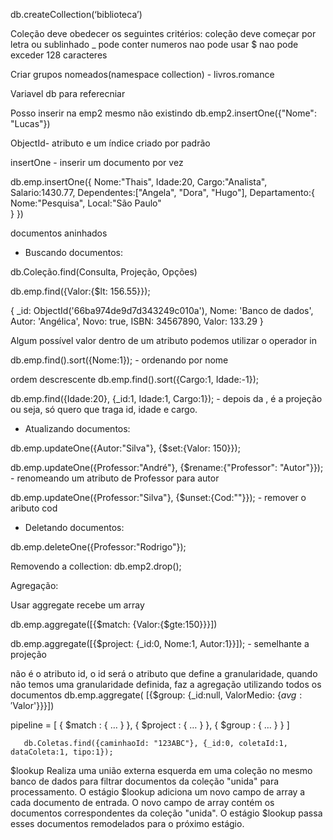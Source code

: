 db.createCollection(‘biblioteca’)

Coleção deve obedecer os seguintes critérios: 
coleção deve começar por letra ou sublinhado _
pode conter numeros
nao pode usar $
nao pode exceder 128 caracteres

Criar grupos nomeados(namespace collection) - livros.romance

Variavel db para referecniar

Posso inserir na emp2 mesmo não existindo
db.emp2.insertOne({"Nome": "Lucas"})

ObjectId- atributo e um índice criado por padrão

insertOne - inserir um documento por vez

db.emp.insertOne({
Nome:"Thais",
Idade:20,
Cargo:"Analista",
Salario:1430.77,
Dependentes:["Angela", "Dora", "Hugo"],
Departamento:{
            Nome:"Pesquisa",
						Local:"São Paulo"  
}
})

documentos aninhados

- Buscando documentos:

db.Coleção.find(Consulta, Projeção, Opções)

db.emp.find({Valor:{$lt: 156.55}});

{
  _id: ObjectId('66ba974de9d7d343249c010a'),
  Nome: 'Banco de dados',
  Autor: 'Angélica',
  Novo: true,
  ISBN: 34567890,
  Valor: 133.29
}


Algum possível valor dentro de um atributo podemos utilizar o operador in 

db.emp.find().sort({Nome:1}); - ordenando por nome

ordem descrescente db.emp.find().sort({Cargo:1, Idade:-1});

db.emp.find({Idade:20}, {_id:1, Idade:1, Cargo:1});    - depois da , é a projeção ou seja, só quero que traga id, idade e cargo.


- Atualizando documentos:

db.emp.updateOne({Autor:"Silva"}, {$set:{Valor: 150}});

db.emp.updateOne({Professor:"André"}, {$rename:{"Professor": "Autor"}}); - renomeando um atributo de Professor para autor

db.emp.updateOne({Professor:"Silva"}, {$unset:{Cod:""}}); - remover o aributo cod

- Deletando documentos:

db.emp.deleteOne({Professor:"Rodrigo"});



Removendo a collection:
db.emp2.drop();

Agregação:

Usar aggregate recebe um array

db.emp.aggregate([{$match: {Valor:{$gte:150}}}])

db.emp.aggregate([{$project: {_id:0, Nome:1, Autor:1}}]); - semelhante a projeção


 não é o atributo id, o id será o atributo que define a granularidade, quando não temos uma granularidade definida, faz a agregação utilizando todos os documentos
db.emp.aggregate(
[{$group: {_id:null, ValorMedio: {$avg: '$Valor'}}}])

pipeline = [
        { $match : { … } },
        { $project : { … } },
        { $group : { … } }
       ]


       db.Coletas.find({caminhaoId: "123ABC"}, {_id:0, coletaId:1, dataColeta:1, tipo:1});

$lookup
Realiza uma união externa esquerda em uma coleção no mesmo banco de dados para filtrar documentos da coleção "unida" para processamento. O estágio $lookup adiciona um novo campo de array a cada documento de entrada. O novo campo de array contém os documentos correspondentes da coleção "unida". O estágio $lookup passa esses documentos remodelados para o próximo estágio.
